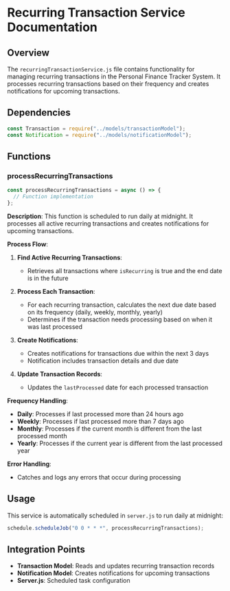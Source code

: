 # Recurring Transaction Service Documentation

## Overview

The `recurringTransactionService.js` file contains functionality for managing recurring transactions in the Personal Finance Tracker System. It processes recurring transactions based on their frequency and creates notifications for upcoming transactions.

## Dependencies

```javascript
const Transaction = require("../models/transactionModel");
const Notification = require("../models/notificationModel");
```

## Functions

### processRecurringTransactions

```javascript
const processRecurringTransactions = async () => {
  // Function implementation
};
```

**Description**: This function is scheduled to run daily at midnight. It processes all active recurring transactions and creates notifications for upcoming transactions.

**Process Flow**:

1. **Find Active Recurring Transactions**:
   - Retrieves all transactions where `isRecurring` is true and the end date is in the future

2. **Process Each Transaction**:
   - For each recurring transaction, calculates the next due date based on its frequency (daily, weekly, monthly, yearly)
   - Determines if the transaction needs processing based on when it was last processed

3. **Create Notifications**:
   - Creates notifications for transactions due within the next 3 days
   - Notification includes transaction details and due date

4. **Update Transaction Records**:
   - Updates the `lastProcessed` date for each processed transaction

**Frequency Handling**:

- **Daily**: Processes if last processed more than 24 hours ago
- **Weekly**: Processes if last processed more than 7 days ago
- **Monthly**: Processes if the current month is different from the last processed month
- **Yearly**: Processes if the current year is different from the last processed year

**Error Handling**:
- Catches and logs any errors that occur during processing

## Usage

This service is automatically scheduled in `server.js` to run daily at midnight:

```javascript
schedule.scheduleJob("0 0 * * *", processRecurringTransactions);
```

## Integration Points

- **Transaction Model**: Reads and updates recurring transaction records
- **Notification Model**: Creates notifications for upcoming transactions
- **Server.js**: Scheduled task configuration